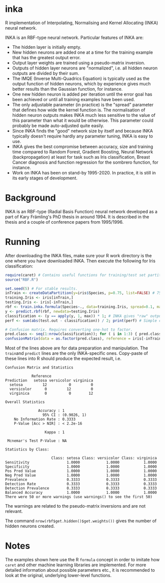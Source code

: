 # inka
R implementation of Interpolating, Normalising and Kernel Allocating (INKA) neural network. 

INKA is an RBF-type neural network. Particular features of INKA are:
* The hidden layer is initially empty.
* New hidden neurons are added one at a time for the training example that has the greatest output error.
* Output layer weights are trained using a pseudo-matrix inversion.
* Outputs of hidden layer neurons are "normalized", i.e. all hidden neuron outputs are divided by their sum.
* The IMQE (Inverse Multi-Quadrics Equation) is typically used as the output function of hidden neurons, which by experience gives much better results than the Gaussian function, for instance.
* One new hidden neuron is added per iteration until the error goal has been achieved or until all training examples have been used.
* The only adjustable parameter (in practice) is the "spread" parameter that defines how wide the kernel function is. The normalisation of hidden neuron outputs makes INKA much less sensitive to the value of this parameter than what it would be otherwise. This parameter could probably be made auto-adjusted quite easily.
* Since INKA finds the "good" network size by itself and because INKA typically doesn't require hardly any parameter tuning, INKA is easy to use. 
* INKA gives the best compromise between accuracy, size and training time compared to Random Forest, Gradient Boosting, Neural Network (backpropagation) at least for task such as Iris classification, Breast Cancer diagnosis and function regression for the sombrero function, for instance.
* Work on INKA has been on stand-by 1995-2020. In practice, it is still in its early stages of development. 

# Background
INKA is an RBF-type (Radial Basis Function) neural network developed as a part of Kary Främling's PhD thesis in around 1994. It is described in the thesis and a couple of conference papers from 1995/1996.

# Running

After downloading the INKA files, make sure your R work directory is the one where you have downloaded INKA. Then execute the following for Iris classification:

```R
require(caret) # Contains useful functions for training/test set partitioning and similar.
source("RBF.R")

set.seed(5) # For stable results. 
inTrain <- createDataPartition(y=iris$Species, p=0.75, list=FALSE) # 75% to train set
training.Iris <- iris[inTrain,]
testing.Iris <- iris[-inTrain,]
rbf <- train.inka.formula(Species~., data=training.Iris, spread=0.1, max.iter=20, classification.error.limit=0)
y <- predict.rbf(rbf, newdata=testing.Iris)
classification <- (y == apply(y, 1, max)) * 1; # INKA gives "raw" output values by default.
perf <- sum(abs(test.out - classification)) / 2; print(perf) # Simple calculation of how many mis-classified

# Confusion matrix. Requires converting one-hot to factor. 
pred.class <- seq(1:nrow(classification)); for ( i in 1:3) { pred.class[classification[,i]==1] <- levels(iris$Species)[i]}
confusionMatrix(data = as.factor(pred.class), reference = iris[-inTrain, 5])
```

Most of the lines above are for data preparation and manipulation. The ``train``and ``predict`` lines are the only INKA-specific ones. Copy-paste of these lines into R should produce the expected result, i.e.

```
Confusion Matrix and Statistics

            Reference
Prediction   setosa versicolor virginica
  setosa         12          0         0
  versicolor      0         12         0
  virginica       0          0        12

Overall Statistics
                                     
               Accuracy : 1          
                 95% CI : (0.9026, 1)
    No Information Rate : 0.3333     
    P-Value [Acc > NIR] : < 2.2e-16  
                                     
                  Kappa : 1          
                                     
 Mcnemar's Test P-Value : NA         

Statistics by Class:

                     Class: setosa Class: versicolor Class: virginica
Sensitivity                 1.0000            1.0000           1.0000
Specificity                 1.0000            1.0000           1.0000
Pos Pred Value              1.0000            1.0000           1.0000
Neg Pred Value              1.0000            1.0000           1.0000
Prevalence                  0.3333            0.3333           0.3333
Detection Rate              0.3333            0.3333           0.3333
Detection Prevalence        0.3333            0.3333           0.3333
Balanced Accuracy           1.0000            1.0000           1.0000
There were 50 or more warnings (use warnings() to see the first 50)
```
The warnings are related to the pseudo-matrix inversions and are not relevant.

The command ``nrow(rbf$get.hidden()$get.weights())`` gives the number of hidden neurons created. 

# Notes

The examples shown here use the R ``formula`` concept in order to imitate how ``caret`` and other machine learning libraries are implemented. For more detailed information about possible parameters etc., it is recommended to look at the original, underlying lower-level functions. 
